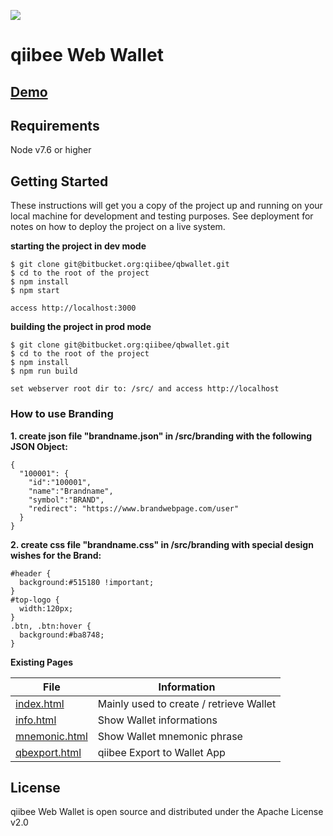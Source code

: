 ![](https://avatars3.githubusercontent.com/u/31820267?v=4&s=100)

qiibee Web Wallet
=======================

## [Demo](https://wallet.qiibee.com/)

## Requirements

Node v7.6 or higher

## Getting Started

These instructions will get you a copy of the project up and running on your local machine for development and testing purposes. See deployment for notes on how to deploy the project on a live system.

**starting the project in dev mode**
```
$ git clone git@bitbucket.org:qiibee/qbwallet.git
$ cd to the root of the project
$ npm install
$ npm start
```
```
access http://localhost:3000
```

**building the project in prod mode**
```
$ git clone git@bitbucket.org:qiibee/qbwallet.git
$ cd to the root of the project
$ npm install
$ npm run build
```
```
set webserver root dir to: /src/ and access http://localhost
```

### How to use Branding

**1. create json file "brandname.json" in /src/branding with the following JSON Object:**
```
{
  "100001": {
    "id":"100001",
    "name":"Brandname",
    "symbol":"BRAND",
    "redirect": "https://www.brandwebpage.com/user"
  }
}
```

**2. create css file "brandname.css" in /src/branding with special design wishes for the Brand:**
```
#header {
  background:#515180 !important; 
}
#top-logo {
  width:120px;
}
.btn, .btn:hover {
  background:#ba8748;
}
```

**Existing Pages**

| File | Information |
| ------ | ------ |
| [index.html](src/index.html) | Mainly used to create / retrieve Wallet |
| [info.html](src/info.html) | Show Wallet informations |
| [mnemonic.html](src/mnemonic.html) | Show Wallet mnemonic phrase |
| [qbexport.html](src/qbexport.html) | qiibee Export to Wallet App |



## License

qiibee Web Wallet is open source and distributed under the Apache License v2.0

  [node.js]: <http://nodejs.org>
  [jQuery]: <http://jquery.com>
  [Gulp]: <http://gulpjs.com>